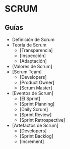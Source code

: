 # SCRUM

## Guías

* Definición de Scrum 
* Teoría de Scrum
  * [Transparencia]
  * [Inspección]
  * [Adaptación]
* [Valores de Scrum]
* [Scrum Team]
  * [Developers]
  * [Product Owner]
  * [Scrum Master]
* [Eventos de Scrum]
  * [El Sprint]
  * [Sprint Planning]
  * [Daily Scrum]
  * [Sprint Review]
  * [Sprint Retrospective]
* [Artefactos de Scrum]
  * [Developers]
  * [Sprint Backlog]
  * [Increment]